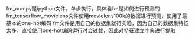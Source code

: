 fm_numpy是ipython文件，单步执行，具体看fm是如何进行预测的
fm_tensorflow_movielens文件使用movielens100k的数据进行预测，使用了最基本的one-hot编码
fm文件是用自己的数据集就行实验，因为自己的数据集特征太多，直接使用one-hot编码运行时会过载，因此对特征建立字典进行提取
